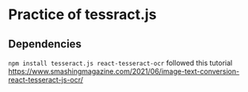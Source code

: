 # Practice of tessract.js

## Dependencies
`npm install tesseract.js react-tesseract-ocr`
followed this tutorial
https://www.smashingmagazine.com/2021/06/image-text-conversion-react-tesseract-js-ocr/ 